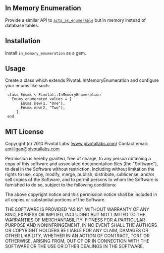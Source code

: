 ## In Memory Enumeration
Provide a similar API to [`acts_as_enumerable`](https://github.com/pivotal/enumerations_mixin) but in memory instead of database tables.

## Installation
Install `in_memory_enumeration` as a gem.

## Usage
Create a class which extends Pivotal::InMemoryEnumeration and configure your enums like such: 

     class Enums < Pivotal::InMemoryEnumeration
       Enums.enumerated_values = [
           Enums.new(1, "One"),
           Enums.new(2, "Two"),
         ]
     end

## MIT License

Copyright (c) 2010 Pivotal Labs (www.pivotallabs.com)
Contact email: amilligan@pivotallabs.com

Permission is hereby granted, free of charge, to any person
obtaining a copy of this software and associated documentation
files (the "Software"), to deal in the Software without
restriction, including without limitation the rights to use,
copy, modify, merge, publish, distribute, sublicense, and/or sell
copies of the Software, and to permit persons to whom the
Software is furnished to do so, subject to the following
conditions:

The above copyright notice and this permission notice shall be
included in all copies or substantial portions of the Software.

THE SOFTWARE IS PROVIDED "AS IS", WITHOUT WARRANTY OF ANY KIND,
EXPRESS OR IMPLIED, INCLUDING BUT NOT LIMITED TO THE WARRANTIES
OF MERCHANTABILITY, FITNESS FOR A PARTICULAR PURPOSE AND
NONINFRINGEMENT. IN NO EVENT SHALL THE AUTHORS OR COPYRIGHT
HOLDERS BE LIABLE FOR ANY CLAIM, DAMAGES OR OTHER LIABILITY,
WHETHER IN AN ACTION OF CONTRACT, TORT OR OTHERWISE, ARISING
FROM, OUT OF OR IN CONNECTION WITH THE SOFTWARE OR THE USE OR
OTHER DEALINGS IN THE SOFTWARE.